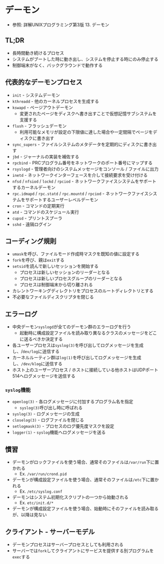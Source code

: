 # デーモン
- 参照: 詳解UNIXプログラミング第3版 13. デーモン

## TL;DR
- 長時間動き続けるプロセス
- システムがブートした時に動き出し、システムを停止する時にのみ停止する
- 制御端末がなく、バックグラウンドで動作する

## 代表的なデーモンプロセス
- `init` - システムデーモン
- `kthreadd` - 他のカーネルプロセスを生成する
- `kswapd` - ページアウトデーモン
  - 変更されたページをディスクへ書き出すことで仮想記憶サブシステムを支援する
- `flush` - フラッシュデーモン
  - 利用可能なメモリが設定の下限値に達した場合や一定間隔でページをディスクに書き出す
- `sync_supers` - ファイルシステムのメタデータを定期的にディスクに書き出す
- `jbd` - ジャーナルの実装を補佐する
- `rpcbind` - PRCプログラム番号をネットワークのポート番号にマップする
- `rsyslogd` - 管理者向けのシステムメッセージをコンソール / ファイルに出力
- `inetd` - ネットワークインターフェースを介して接続要求を受け付ける
- `nfsd` / `nfsiod` / `lockd` / `rpciod` - ネットワークファイスシステムをサポートするカーネルデーモン
- `rpc.idmapd` / `rpc.statd` / `rpc.mountd` / `rpciod` - ネットワークファイスシステムをサポートするユーザーレベルデーモン
- `cron` - コマンドの定期実行
- `atd` - コマンドのスケジュール実行
- `cupsd` - プリントスプーラ
- `sshd` - 遠隔ログイン

## コーディング規則
- `umask`を呼び、ファイルモード作成時マスクを既知の値に設定する
- `fork`を呼び、親は`exit`する
- `setsid`を読んで新しいセッションを開始する
  - プロセスは新しいセッションのリーダーとなる
  - プロセスは新しいプロセスグループのリーダーとなる
  - プロセスは制御端末から切り離される
- カレントワーキングディレクトリをプロセスのルートディレクトリとする
- 不必要なファイルディスクリプタを閉じる

## エラーログ
- 中央デーモン`syslogd`が全てのデーモン群のエラーログを行う
  - 起動時に構成設定ファイルを読み取り異なるクラスのメッセージをどこに送るべきか決定する
- 各ユーザープロセスは`syslog(3)`を呼び出してログメッセージを生成し、/`dev/log`に送信する
- カーネルルーティン群は`log(1)`を呼び出してログメッセージを生成し、`/dev/klog`に送信する
- ホスト上のユーザープロセス / ホストに接続している他ホストはUDPポート514へログメッセージを送信する

### `syslog`機能
- `openlog(3)` - 各ログメッセージに付加するプログラム名を指定
  - `syslog(3)`呼び出し時に呼ばれる
- `syslog(3)` - ログメッセージの生成
- `closelog(3)` - ログファイルを閉じる
- `setlogmask(3)` - プロセスのログ優先度マスクを設定
- `logger(1)` - `syslog`機能へログメッセージを送る

## 慣習
- デーモンがロックファイルを使う場合、通常そのファイルは`/var/run`下に置かれる
  - Ex. `/var/run/crond.pid`
- デーモンが構成設定ファイルを使う場合、通常そのファイルは`/etc`下に置かれる
  - Ex. `/etc/syslog.conf`
- デーモンはシステム初期化スクリプトの一つから始動される
  - Ex. `etc/init.d/*`
- デーモンが構成設定ファイルを使う場合、始動時にそのファイルを読み取るが、以降は見ない

## クライアント - サーバーモデル
- デーモンプロセスはサーバープロセスとしても利用される
- サーバーでは`fork`してクライアントにサービスを提供する別プログラムを`exec`する

